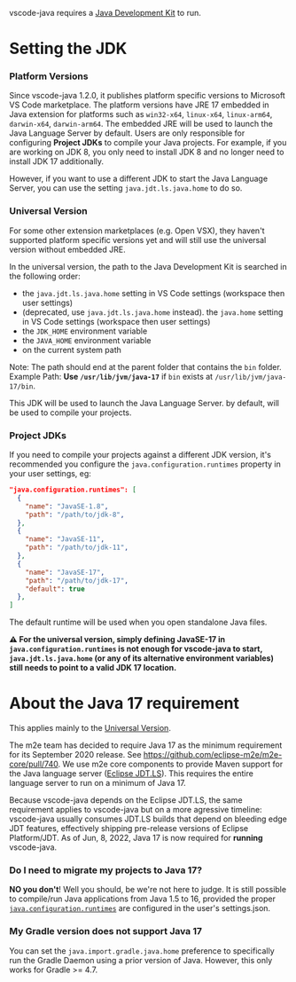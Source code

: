 vscode-java requires a [Java Development Kit](https://adoptium.net/) to run.

Setting the JDK
===============

### Platform Versions


Since vscode-java 1.2.0, it publishes platform specific versions to Microsoft VS Code marketplace. The platform versions have JRE 17 embedded in Java extension for platforms such as `win32-x64`, `linux-x64`, `linux-arm64`, `darwin-x64`, `darwin-arm64`. The embedded JRE will be used to launch the Java Language Server by default. Users are only responsible for configuring **Project JDKs** to compile your Java projects. For example, if you are working on JDK 8, you only need to install JDK 8 and no longer need to install JDK 17 additionally.

However, if you want to use a different JDK to start the Java Language Server, you can use the setting `java.jdt.ls.java.home` to do so.

### Universal Version

For some other extension marketplaces (e.g. Open VSX), they haven't supported platform specific versions yet and will still use the universal version without embedded JRE.

In the universal version, the path to the Java Development Kit is searched in the following order:
- the `java.jdt.ls.java.home` setting in VS Code settings (workspace then user settings)
- (deprecated, use `java.jdt.ls.java.home` instead). the `java.home` setting in VS Code settings (workspace then user settings)
- the `JDK_HOME` environment variable
- the `JAVA_HOME` environment variable
- on the current system path

Note: The path should end at the parent folder that contains the `bin` folder.
Example Path: **Use `/usr/lib/jvm/java-17`** if `bin` exists at `/usr/lib/jvm/java-17/bin`.

This JDK will be used to launch the Java Language Server. by default, will be used to compile your projects.

### Project JDKs

If you need to compile your projects against a different JDK version, it's recommended you configure the `java.configuration.runtimes` property in your user settings, eg:
<a name="java.configuration.runtimes"></a>
```json
"java.configuration.runtimes": [
  {
    "name": "JavaSE-1.8",
    "path": "/path/to/jdk-8",
  },
  {
    "name": "JavaSE-11",
    "path": "/path/to/jdk-11",
  },
  {
    "name": "JavaSE-17",
    "path": "/path/to/jdk-17",
    "default": true
  },
]
```
The default runtime will be used when you open standalone Java files.


**⚠ For the universal version, simply defining JavaSE-17 in `java.configuration.runtimes` is not enough for vscode-java to start, `java.jdt.ls.java.home` (or any of its alternative environment variables) still needs to point to a valid JDK 17 location.**

About the Java 17 requirement<a name="jdk17.requirement"></a>
============================
This applies mainly to the [Universal Version](#universal-version).

The m2e team has decided to require Java 17 as the minimum requirement for its September 2020 release. See https://github.com/eclipse-m2e/m2e-core/pull/740. We use m2e core components to provide Maven support for the Java language server ([Eclipse JDT.LS](https://github.com/eclipse/eclipse.jdt.ls)). This requires the entire language server to run on a minimum of Java 17.

Because vscode-java depends on the Eclipse JDT.LS, the same requirement applies to vscode-java but on a more agressive timeline: vscode-java usually consumes JDT.LS builds that depend on bleeding edge JDT features, effectively shipping pre-release versions of Eclipse Platform/JDT. As of Jun, 8, 2022, Java 17 is now required for **running** vscode-java.


### Do I need to migrate my projects to Java 17?

**NO you don't**! Well you should, be we're not here to judge. It is still possible to compile/run Java applications from Java 1.5 to 16, provided the proper [`java.configuration.runtimes`](#java.configuration.runtimes) are configured in the user's settings.json.

### My Gradle version does not support Java 17
You can set the `java.import.gradle.java.home` preference to specifically run the Gradle Daemon using a prior version of Java. However, this only works for Gradle >= 4.7. 
